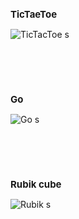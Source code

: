 <h2 style="font-size: 15px;">TicTaeToe</h2>

![TicTacToe s](https://github.com/user-attachments/assets/aae5bd18-7a66-44e7-8c83-8ca828d6f22f)

<br><br><br>

<h2 style="font-size: 15px;">Go</h2>

![Go s](https://github.com/user-attachments/assets/2d95d665-09b4-48b1-8a16-3ee55feaa7ff)

<br><br><br>

<h2 style="font-size: 15px;">Rubik cube</h2>

![Rubik s](https://github.com/user-attachments/assets/9ead1b96-ec57-4440-ae17-a2c12883147e)
